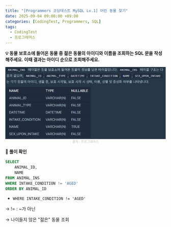 ```yaml
---
title: "[Programmers 코딩테스트 MySQL Lv.1] 어린 동물 찾기"
date: 2025-09-04 09:00:00 +09:00
categories: [CodingTest, Programmers, SQL]
tags:
  - CodingTest
  - 프로그래머스
---
```


**💡 동물 보호소에 들어온 동물 중 젊은 동물의 아이디와 이름을 조회하는 SQL 문을 작성해주세요. 이때 결과는 아이디 순으로 조회해주세요.**

<img src="/assets/img/CodingTest/SQL/4.png" align="center" alt="sql4">
<figcaption align="center" style="color:silver; font-size:10px;">출처 : 프로그래머스</figcaption>

**📍 풀이 확인**

```sql
SELECT
    ANIMAL_ID,
    NAME
FROM ANIMAL_INS
WHERE INTAKE_CONDITION != 'AGED'
ORDER BY ANIMAL_ID
```

- `WHERE INTAKE_CONDITION != 'AGED'`

→ != : ~가 아닌

→ 나이들지 않은 "젊은" 동물 조회